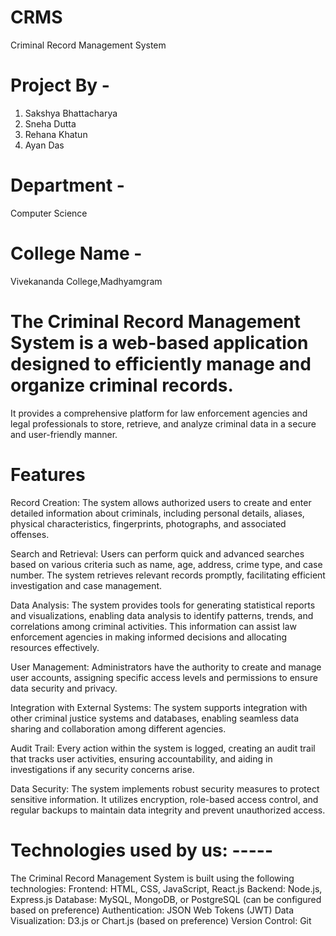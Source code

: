 # CRMS
Criminal Record Management System
# Project By -
 1. Sakshya Bhattacharya
 2. Sneha Dutta
 3. Rehana Khatun
 4. Ayan Das
 
# Department - 
Computer Science
# College Name - 
Vivekananda College,Madhyamgram
# The Criminal Record Management System is a web-based application designed to efficiently manage and organize criminal records. 
It provides a comprehensive platform for law enforcement agencies and legal professionals to store, retrieve, and analyze criminal data in a secure and user-friendly manner.
# Features
Record Creation: The system allows authorized users to create and enter detailed information about criminals, including personal details, aliases, physical characteristics, fingerprints, photographs, and associated offenses.

Search and Retrieval: Users can perform quick and advanced searches based on various criteria such as name, age, address, crime type, and case number. The system retrieves relevant records promptly, facilitating efficient investigation and case management.

Data Analysis: The system provides tools for generating statistical reports and visualizations, enabling data analysis to identify patterns, trends, and correlations among criminal activities. This information can assist law enforcement agencies in making informed decisions and allocating resources effectively.

User Management: Administrators have the authority to create and manage user accounts, assigning specific access levels and permissions to ensure data security and privacy.

Integration with External Systems: The system supports integration with other criminal justice systems and databases, enabling seamless data sharing and collaboration among different agencies.

Audit Trail: Every action within the system is logged, creating an audit trail that tracks user activities, ensuring accountability, and aiding in investigations if any security concerns arise.

Data Security: The system implements robust security measures to protect sensitive information. It utilizes encryption, role-based access control, and regular backups to maintain data integrity and prevent unauthorized access.

# Technologies used by us: -----
The Criminal Record Management System is built using the following technologies:
Frontend: HTML, CSS, JavaScript, React.js
Backend: Node.js, Express.js
Database: MySQL, MongoDB, or PostgreSQL (can be configured based on preference)
Authentication: JSON Web Tokens (JWT)
Data Visualization: D3.js or Chart.js (based on preference)
Version Control: Git
